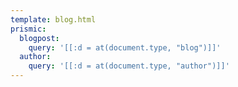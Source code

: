 ```yaml
---
template: blog.html
prismic:
  blogpost:
    query: '[[:d = at(document.type, "blog")]]'
  author:
    query: '[[:d = at(document.type, "author")]]'
---
```

